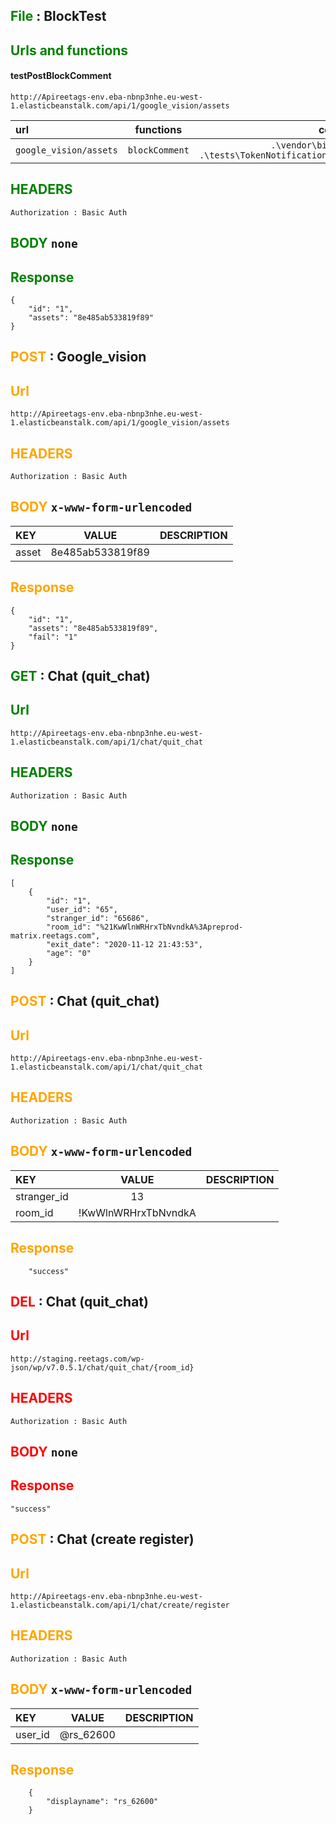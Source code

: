  <font color='green'>File</font> : BlockTest
---
<font color='green'>Urls and  functions</font>
---

#### testPostBlockComment

````
http://Apireetags-env.eba-nbnp3nhe.eu-west-1.elasticbeanstalk.com/api/1/google_vision/assets
````

| url                             | functions                | commande                                                           |
| :----------------------------   | :----------------------: | ---------------------------------------------------------------:   |
| ```` google_vision/assets ````  | ```` blockComment ````   |```` .\vendor\bin\phpunit .\tests\TokenNotificationsTest.php  ````  |



<font color='green'>HEADERS</font>
---
````
Authorization : Basic Auth
````
<font color='green'>BODY</font> `none`
---

<font color='green'>Response</font>
---
````
{
    "id": "1",    
    "assets": "8e485ab533819f89"
}
`````
<font color='orange'>POST</font> : Google_vision
---
<font color='orange'>Url</font> 
---
````
http://Apireetags-env.eba-nbnp3nhe.eu-west-1.elasticbeanstalk.com/api/1/google_vision/assets
````
<font color='orange'>HEADERS</font>
---
````
Authorization : Basic Auth
````
<font color='orange'>BODY</font> `x-www-form-urlencoded`
---

| KEY           | VALUE           | DESCRIPTION          |
| :-----        | :-------------: | --------------:      |
| asset         | 8e485ab533819f89|                      |

<font color='orange'>Response</font>
---
````
{
    "id": "1",
    "assets": "8e485ab533819f89",
    "fail": "1"
}
`````
<font color='green'>GET</font> : Chat (quit_chat)
---
<font color='green'>Url</font> 
---
````
http://Apireetags-env.eba-nbnp3nhe.eu-west-1.elasticbeanstalk.com/api/1/chat/quit_chat
````
<font color='green'>HEADERS</font>
---
````
Authorization : Basic Auth
````
<font color='green'>BODY</font> `none`
---

<font color='green'>Response</font>
---
````
[
    {
        "id": "1",
        "user_id": "65",
        "stranger_id": "65686",
        "room_id": "%21KwWlnWRHrxTbNvndkA%3Apreprod-matrix.reetags.com",
        "exit_date": "2020-11-12 21:43:53",
        "age": "0"
    }
]

`````
<font color='orange'>POST</font> : Chat (quit_chat)
---
<font color='orange'>Url</font> 
---
````
http://Apireetags-env.eba-nbnp3nhe.eu-west-1.elasticbeanstalk.com/api/1/chat/quit_chat
````
<font color='orange'>HEADERS</font>
---
````
Authorization : Basic Auth
````
<font color='orange'>BODY</font> `x-www-form-urlencoded`
---

| KEY           | VALUE              | DESCRIPTION          |
| :-----        | :----------------: | --------------:      |
| stranger_id   | 13                 |                      |
| room_id       | !KwWlnWRHrxTbNvndkA|

<font color='orange'>Response</font>
---
````
    "success"
````
<font color='red'>DEL</font> : Chat (quit_chat)
---
<font color='red'>Url</font> 
---
````
http://staging.reetags.com/wp-json/wp/v7.0.5.1/chat/quit_chat/{room_id}
````
<font color='red'>HEADERS</font>
---
````
Authorization : Basic Auth
````
<font color='red'>BODY</font> `none`
---
<font color='red'>Response</font>
---
````
"success"
````
<font color='orange'>POST</font> : Chat (create register)
---
<font color='orange'>Url</font> 
---
````
http://Apireetags-env.eba-nbnp3nhe.eu-west-1.elasticbeanstalk.com/api/1/chat/create/register
````
<font color='orange'>HEADERS</font>
---
````
Authorization : Basic Auth
````
<font color='orange'>BODY</font> `x-www-form-urlencoded`
---

| KEY           | VALUE              | DESCRIPTION          |
| :-----        | :----------------: | --------------:      |
| user_id       | @rs_62600          |                      |

<font color='orange'>Response</font>
---
````
    {
        "displayname": "rs_62600"
    }
````
